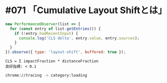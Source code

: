 # #071 「Cumulative Layout Shiftとは」

```javascript
new PerformanceObserver(list => {
  for (const entry of list.getEntries()) {
    if (!entry.hadRecentInput) {
      console.log('CLS delta', entry.value, entry.sources);
    }
  }
}).observe({ type: 'layout-shift', buffered: true });
```

```text
CLS = Σ impactFraction * distanceFraction
良好指標: < 0.1
```

```bash
chrome://tracing -> category:loading
```
